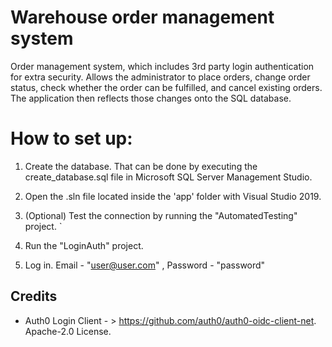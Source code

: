 #  Warehouse order management system 

Order management system, which includes 3rd party login authentication for extra security. Allows the administrator to place orders, change order status, check whether the order can be fulfilled, and cancel existing orders. The application then reflects those changes onto the SQL database.

# How to set up:

1. Create the database. That can be done by executing the create_database.sql file in Microsoft SQL Server Management Studio. 

2. Open the .sln file located inside the 'app' folder with Visual Studio 2019.

3. (Optional) Test the connection by running the "AutomatedTesting" project.
`
4. Run the "LoginAuth" project.

5. Log in. Email - "user@user.com" , Password - "password" 

## Credits

- Auth0 Login Client - > https://github.com/auth0/auth0-oidc-client-net. Apache-2.0 License.
